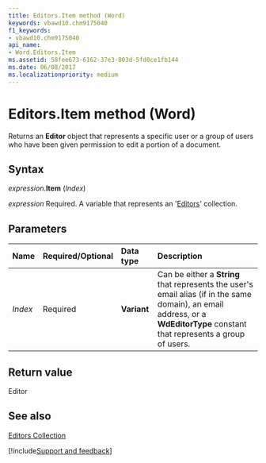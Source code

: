 ```yaml
---
title: Editors.Item method (Word)
keywords: vbawd10.chm9175040
f1_keywords:
- vbawd10.chm9175040
api_name:
- Word.Editors.Item
ms.assetid: 58fee673-6162-37e3-803d-5fd0ce1fb144
ms.date: 06/08/2017
ms.localizationpriority: medium
---
```



# Editors.Item method (Word)

Returns an **Editor** object that represents a specific user or a group of users who have been given permission to edit a portion of a document.


## Syntax

_expression_.**Item** (_Index_)

_expression_ Required. A variable that represents an '[Editors](Word.Editors.md)' collection.


## Parameters



|Name|Required/Optional|Data type|Description|
|:-----|:-----|:-----|:-----|
| _Index_|Required| **Variant**| Can be either a **String** that represents the user's email alias (if in the same domain), an email address, or a **WdEditorType** constant that represents a group of users.|

## Return value

Editor


## See also


[Editors Collection](Word.Editors.md)

[!include[Support and feedback](~/includes/feedback-boilerplate.md)]